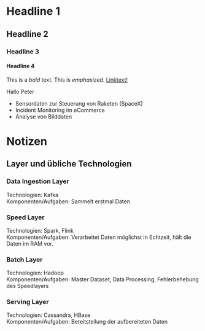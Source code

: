 # Headline 1
## Headline 2
### Headline 3
#### Headline 4

This is a *bold* text. This is _emphasized_. [Linktext!](http://google.com)

Hallo Peter

* Sensordaten zur Steuerung von Raketen (SpaceX) 
* Incident Monitoring im eCommerce
* Analyse von Bilddaten 

# Notizen
## Layer und übliche Technologien
### Data Ingestion Layer
Technologien: Kafka  
Komponenten/Aufgaben: Sammelt erstmal Daten

### Speed Layer
Technologien: Spark, Flink  
Komponenten/Aufgaben: Verarbeitet Daten möglichst in Echtzeit, hält die Daten im RAM vor. 

### Batch Layer
Technologien: Hadoop  
Komponenten/Aufgaben: Master Dataset, Data Processing, Fehlerbehebung des Speedlayers

### Serving Layer
Technologien: Cassandra, HBase  
Komponenten/Aufgaben: Bereitstellung der aufbereiteten Daten
